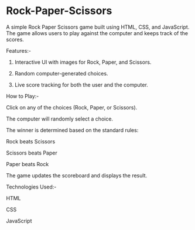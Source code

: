 # Rock-Paper-Scissors
A simple Rock Paper Scissors game built using HTML, CSS, and JavaScript. The game allows users to play against the computer and keeps track of the scores.

Features:-

1. Interactive UI with images for Rock, Paper, and Scissors.

2. Random computer-generated choices.

3. Live score tracking for both the user and the computer.



How to Play:-

Click on any of the choices (Rock, Paper, or Scissors).

The computer will randomly select a choice.

The winner is determined based on the standard rules:

  Rock beats Scissors

  Scissors beats Paper

  Paper beats Rock

The game updates the scoreboard and displays the result.


Technologies Used:-

HTML

CSS

JavaScript
